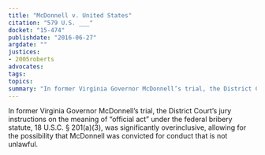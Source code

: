 ```yaml
---
title: "McDonnell v. United States"
citation: "579 U.S. ___"
docket: "15-474"
publishdate: "2016-06-27"
argdate: ""
justices:
- 2005roberts
advocates:
tags:
topics:
summary: "In former Virginia Governor McDonnell’s trial, the District Court’s jury instructions on the meaning of “official act” under the federal bribery statute, 18 U.S.C. § 201(a)(3), was significantly overinclusive, allowing for the possibility that McDonnell was convicted for conduct that is not unlawful."
---
```

In former Virginia Governor McDonnell’s trial, the District Court’s jury instructions on the meaning of “official act” under the federal bribery statute, 18 U.S.C. § 201(a)(3), was significantly overinclusive, allowing for the possibility that McDonnell was convicted for conduct that is not unlawful.

